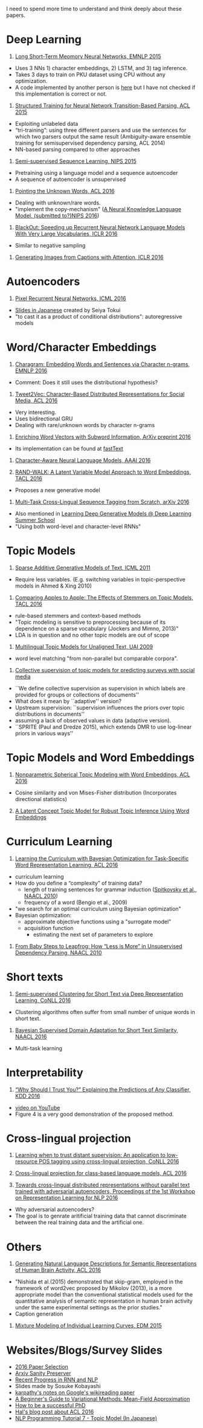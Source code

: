 I need to spend more time to understand and think deeply about these papers.

# Deep Learning
1. [Long Short-Term Meomory Neural Networks, EMNLP 2015](http://www.emnlp2015.org/proceedings/EMNLP/pdf/EMNLP141.pdf)
 * Uses 3 NNs 1) character embeddings, 2) LSTM, and 3) tag inference.
 * Takes 3 days to train on PKU dataset using CPU without any optimization.
 * A code implemented by another person is [here](https://github.com/dalstonChen/CWS_LSTM) but I have not checked if this implementation is correct or not.

1. [Structured Training for Neural Network Transition-Based Parsing, ACL 2015](http://www.petrovi.de/data/acl15.pdf)
 * Exploiting unlabeled data
 * “tri-training”: using three different parsers and use the sentences for which two parsers output the same  result (Ambiguity-aware ensemble training for semisupervised dependency parsing, ACL 2014)
 * NN-based parsing compared to other approaches

1. [Semi-supervised Sequence Learning, NIPS 2015](https://papers.nips.cc/paper/5949-semi-supervised-sequence-learning.pdf)
 * Pretraining using a language model and a sequence autoencoder
 * A sequence of autoencoder is unsupervised

1. [Pointing the Unknown Words, ACL 2016](https://arxiv.org/pdf/1603.08148.pdf)
 * Dealing with unknown/rare words.
 * "implement the copy-mechanism" ([A Neural Knowledge Language Model, (submitted to?)NIPS 2016](http://arxiv.org/pdf/1608.00318v1.pdf))

1. [BlackOut: Speeding up Recurrent Neural Network Language Models With Very Large Vocabularies, ICLR 2016](http://arxiv.org/pdf/1511.06909v7.pdf)
 * Similar to negative sampling

1. [Generating Images from Captions with Attention, ICLR 2016](https://arxiv.org/pdf/1511.02793v2.pdf)

# Autoencoders
1. [Pixel Recurrent Neural Networks, ICML 2016](https://arxiv.org/pdf/1601.06759v2.pdf)
 * [Slides in Japanese](http://www.slideshare.net/beam2d/pixel-recurrent-neural-networks) created by Seiya Tokui
 * "to cast it as a product of conditional distributions": autoregressive models 

# Word/Character Embeddings
1. [Charagram: Embedding Words and Sentences via Character n-grams, EMNLP 2016](https://arxiv.org/pdf/1607.02789v1.pdf)
 * Comment: Does it still uses the distributional hypothesis?

1. [Tweet2Vec: Character-Based Distributed Representations for Social Media, ACL 2016](http://aclweb.org/anthology/P/P16/P16-2044.pdf)
 * Very interesting.
 * Uses bidirectional GRU
 * Dealing with rare/unknown words by character n-grams

1. [Enriching Word Vectors with Subword Information, ArXiv preprint 2016](https://arxiv.org/pdf/1607.04606v1.pdf)
 * Its implementation can be found at [fastText](https://github.com/facebookresearch/fastText)

1. [Character-Aware Neural Language Models, AAAI 2016](https://arxiv.org/abs/1508.06615)

1. [RAND-WALK: A Latent Variable Model Approach to Word Embeddings, TACL 2016](https://arxiv.org/abs/1502.03520)
 * Proposes a new generative model

1. [Multi-Task Cross-Lingual Sequence Tagging from Scratch, arXiv 2016](http://arxiv.org/pdf/1603.06270v2.pdf)
 * Also mentioned in [Learning Deep Generative Models @ Deep Learning Summer School](http://www.cs.toronto.edu/~rsalakhu/talk_Montreal_2016_Salakhutdinov.pdf)
 * "Using both word-level and character-level RNNs"

# Topic Models
1. [Sparse Additive Generative Models of Text, ICML 2011](http://machinelearning.wustl.edu/mlpapers/paper_files/ICML2011Eisenstein_534.pdf)
 * Require less variables. (E.g. switching variables in topic-perspective models in Ahmed & Xing 2010)

1. [Comparing Apples to Apple: The Effects of Stemmers on Topic Models, TACL 2016](http://aclweb.org/anthology/Q/Q16/Q16-1021.pdf)
 * rule-based stemmers and context-based methods
 * "Topic modeling is sensitive to preprocessing because of its dependence on a sparse vocabulary (Jockers and Mimno, 2013)"
 * LDA is in question and no other topic models are out of scope

1. [Multilingual Topic Models for Unaligned Text, UAI 2009](http://www.auai.org/uai2009/papers/UAI2009_0194_e9b915894f2228eb675c97f199bebe6d.pdf)
 * word level matching "from non-parallel but comparable corpora".

1. [Collective supervision of topic models for predicting surveys with social media](http://cmci.colorado.edu/~mpaul/files/aaai16_collective.pdf)
 * ``We define collective supervision as supervision in which labels are provided for groups or collections of documents''
 * What does it mean by ``adaptive'' version?
 * Upstream supervision: ``supervision influences the priors over topic distributions in documents''
 * assuming a lack of observed values in data (adaptive version).
 * ``SPRITE (Paul and Dredze 2015), which extends DMR to use log-linear priors in various ways''

# Topic Models and Word Embeddings
1. [Nonparametric Spherical Topic Modeling with Word Embeddings, ACL 2016](http://aclweb.org/anthology/P/P16/P16-2087.pdf)
 * Cosine similarity and von Mises-Fisher distribution (Incorporates directional statistics)

2. [A Latent Concept Topic Model for Robust Topic Inference Using Word Embeddings](http://aclweb.org/anthology/P/P16/P16-2062.pdf)

# Curriculum Learning
1. [Learning the Curriculum with Bayesian Optimization for Task-Specific Word Representation Learning, ACL 2016](http://aclweb.org/anthology/P/P16/P16-1013.pdf)
 * curriculum learning
 * How do you define a “complexity” of training data?
     * length of training sentences for grammar induction ([Spitkovsky et al., NAACL 2010](http://www.aclweb.org/anthology/N/N10/N10-1116.pdf))
     * frequency of a word (Bengio et al., 2009)
 * "we search for an optimal curriculum using Bayesian optimization"
 * Bayesian optimization:
     * approximate objective functions using a "surrogate model"
     * acquisition function
        * estimating the next set of parameters to explore

1. [From Baby Steps to Leapfrog: How “Less is More” in Unsupervised Dependency Parsing, NAACL 2010](http://www.aclweb.org/anthology/N/N10/N10-1116.pdf)


# Short texts
1. [Semi-supervised Clustering for Short Text via Deep Representation Learning, CoNLL 2016](http://aclweb.org/anthology/K/K16/K16-1004.pdf) 
 * Clustering algorithms often suffer from small number of unique words in short text.

1. [Bayesian Supervised Domain Adaptation for Short Text Similarity, NAACL 2016](http://www.umiacs.umd.edu/~jbg/docs/2016_naacl_sts.pdf)
 * Multi-task learning

# Interpretability
1. [“Why Should I Trust You?” Explaining the Predictions of Any Classifier, KDD 2016](http://www.kdd.org/kdd2016/papers/files/rfp0573-ribeiroA.pdf)
 * [video on YouTube](https://www.youtube.com/watch?v=hUnRCxnydCc)
 * Figure 4 is a very good demonstration of the proposed method.
 

# Cross-lingual projection
1. [Learning when to trust distant supervision: An application to low-resource POS tagging using cross-lingual projection, CoNLL 2016](http://aclweb.org/anthology/K/K16/K16-1018.pdf)

1. [Cross-lingual projection for class-based language models, ACL 2016](http://www.aclweb.org/anthology/P/P16/P16-2014.pdf)

1. [Towards cross-lingual distributed representations without parallel text trained with adversarial autoencoders, Proceedings of the 1st Workshop on Representation Learning for NLP 2016](http://aclweb.org/anthology/W/W16/W16-1614.pdf)
 * Why adversarial autoencoders?
 * The goal is to genrate aritificial training data that cannot discriminate between the real training data and the artificial one.

# Others
1. [Generating Natural Language Descriptions for Semantic Representations of Human Brain Activity, ACL 2016](http://aclweb.org/anthology/P/P16/P16-3004.pdf)
 * "Nishida et al.(2015) demonstrated that skip-gram, employed in the framework of word2vec proposed by Mikolov (2013), is a more appropriate model than the conventional statistical models used for the quantitative analysis of semantic representation in human brain activity under the same experimental settings as the prior studies."
 * Caption generation

1. [Mixture Modeling of Individual Learning Curves, EDM 2015](http://www.educationaldatamining.org/EDM2015/uploads/papers/paper_133.pdf)

# Websites/Blogs/Survey Slides
* [2016 Paper Selection](http://anie.me/paper-compose-2016/)
* [Arxiv Sanity Preserver](http://www.arxiv-sanity.com/)
* [Recent Progress in RNN and NLP](http://www.slideshare.net/hytae/recent-progress-in-rnn-and-nlp-63762080)
 * Slides made by Sosuke Kobayashi
* [karpathy's notes on Google's wikireading paper](https://github.com/karpathy/paper-notes/blob/master/wikireading.md)
* [A Beginner's Guide to Variational Methods: Mean-Field Approximation](http://blog.evjang.com/2016/08/variational-bayes.html)
* [How to be a successful PhD](https://people.cs.umass.edu/~wallach/how_to_be_a_successful_phd_student.pdf)
* [Hal's blog post about ACL 2016](http://nlpers.blogspot.com/2016/08/some-papers-i-liked-at-acl-2016.html)
* [NLP Programming Tutorial 7 - Topic Model (In Japanese)](http://www.phontron.com/slides/nlp-programming-ja-07-topic.pdf)
